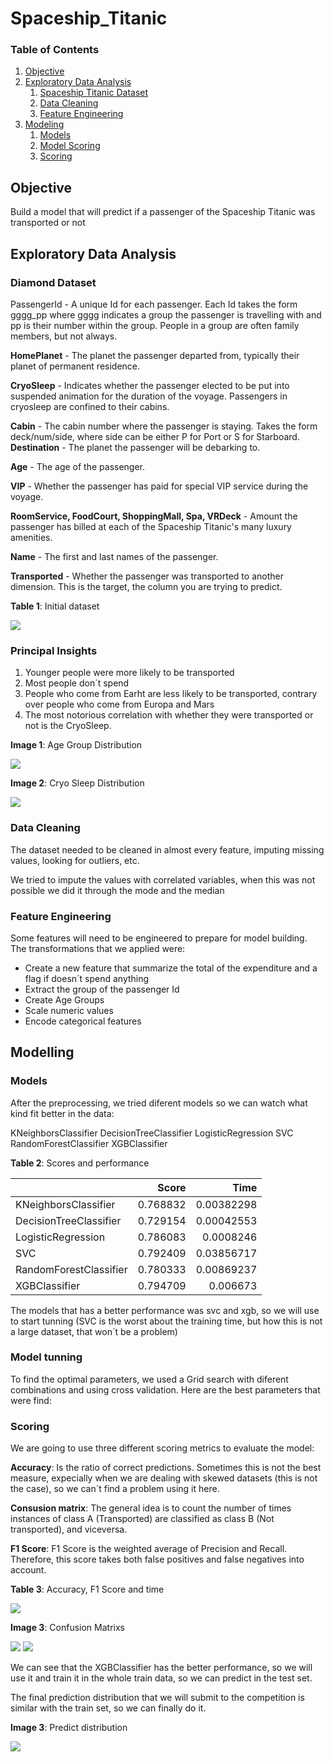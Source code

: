 # Spaceship_Titanic

### Table of Contents
1. [Objective](#objective)
2. [Exploratory Data Analysis](#eda)
    1. [Spaceship Titanic Dataset](#dataset) 
    2. [Data Cleaning](#cleaning)
    3. [Feature Engineering](#engineering)
3. [Modeling](#model)
    1. [Models](#models)
    2. [Model Scoring](#tunning)
    3. [Scoring](#scoring)

## Objective <a name="objective"></a>

Build a model that will predict if a passenger of the Spaceship Titanic was transported or not 

## Exploratory Data Analysis <a name="eda"></a>

### Diamond Dataset <a name="dataset"></a>

PassengerId - A unique Id for each passenger. Each Id takes the form gggg_pp where gggg indicates a group the passenger is travelling with and pp is their number within the group. People in a group are often family members, but not always.

**HomePlanet** - The planet the passenger departed from, typically their planet of permanent residence.

**CryoSleep** - Indicates whether the passenger elected to be put into suspended animation for the duration of the voyage. Passengers in cryosleep are confined to their cabins.

**Cabin** - The cabin number where the passenger is staying. Takes the form deck/num/side, where side can be either P for Port or S for Starboard.
**Destination** - The planet the passenger will be debarking to.

**Age** - The age of the passenger.

**VIP** - Whether the passenger has paid for special VIP service during the voyage.

**RoomService, FoodCourt, ShoppingMall, Spa, VRDeck** - Amount the passenger has billed at each of the Spaceship Titanic's many luxury amenities.

**Name** - The first and last names of the passenger.

**Transported** - Whether the passenger was transported to another dimension. This is the target, the column you are trying to predict.

**Table 1**: Initial dataset 

![](img/titanic_head.png)

### Principal Insights
1. Younger people were more likely to be transported
2. Most people don´t spend
3. People who come from Earht are less likely to be transported, contrary over people who come from Europa and Mars
4. The most notorious correlation with whether they were transported or not is the CryoSleep.

**Image 1**: Age Group Distribution 

![](img/age_distribution.png)

**Image 2**: Cryo Sleep Distribution 

![](img/CryoSleep.png)


### Data Cleaning <a name="cleaning"></a>

The dataset needed to be cleaned in almost every feature, imputing missing values, looking for outliers, etc. 

We tried to impute the values with correlated variables, when this was not possible we did it through the mode and the median 

### Feature Engineering <a name="engineering"></a>

Some features will need to be engineered to prepare for model building. The transformations that we applied were:

- Create a new feature that summarize the total of the expenditure and a flag if doesn´t spend anything
- Extract the group of the passenger Id
- Create Age Groups
- Scale numeric values
- Encode categorical features

## Modelling <a name="model"></a>

### Models <a name="models"></a>

After the preprocessing, we tried diferent models so we can watch what kind fit better in the data:

KNeighborsClassifier
DecisionTreeClassifier
LogisticRegression
SVC
RandomForestClassifier
XGBClassifier

**Table 2**: Scores and performance

|                         |    Score |    Time       |
|:------------------------|---------:|--------------:|
| KNeighborsClassifier    | 0.768832 | 0.00382298    |
| DecisionTreeClassifier  | 0.729154 | 0.00042553    |
| LogisticRegression      | 0.786083 | 0.0008246     | 
| SVC                     | 0.792409 | 0.03856717    |
| RandomForestClassifier  | 0.780333 | 0.00869237    |
| XGBClassifier           | 0.794709 | 0.006673      |

The models that has a better performance was svc and xgb, so we will use to start tunning (SVC is the worst about the training time, but how this is not a large dataset, that won´t be a problem)

### Model tunning <a name="tunning"></a>

To find the optimal parameters, we used a Grid search with diferent combinations and using cross validation. Here are the best parameters that were find:



### Scoring <a name="scoring"></a>
 
We are going to use three different scoring metrics to evaluate the model:

**Accuracy**: Is the ratio of correct predictions. Sometimes this is not the best measure, expecially when we are dealing with skewed datasets (this is not the case), so we can´t find a problem using it here.

**Consusion matrix**: The general idea is to count the number of times instances of class A (Transported) are classified as class B (Not transported), and viceversa.

**F1 Score**: F1 Score is the weighted average of Precision and Recall. Therefore, this score takes both false positives and false negatives into account.

**Table 3**: Accuracy, F1 Score and time

![](img/scores.png)

**Image 3**: Confusion Matrixs 

![](img/confusion_svc.png)
![](img/confusion_xgb.png)

We can see that the XGBClassifier has the better performance, so we will use it and train it in the whole train data, so we can predict in the test set.

The final prediction distribution that we will submit to the competition is similar with the train set, so we can finally do it.

**Image 3**: Predict distribution

![](img/predict_distribution.png)
